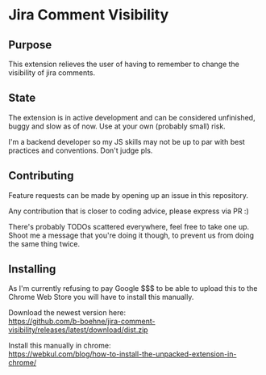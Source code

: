 # Jira Comment Visibility

## Purpose

This extension relieves the user of having to remember to change the visibility of jira comments.

## State

The extension is in active development and can be considered unfinished, buggy and slow as of now.
Use at your own (probably small) risk.

I'm a backend developer so my JS skills may not be up to par with best practices and conventions. Don't judge pls.

## Contributing

Feature requests can be made by opening up an issue in this repository.

Any contribution that is closer to coding advice, please express via PR :)

There's probably TODOs scattered everywhere, feel free to take one up.
Shoot me a message that you're doing it though, to prevent us from doing the same thing twice.

## Installing

As I'm currently refusing to pay Google $$$ to be able to upload this to the Chrome Web Store you will have to install this manually.

Download the newest version here:  
https://github.com/b-boehne/jira-comment-visibility/releases/latest/download/dist.zip

Install this manually in chrome:  
https://webkul.com/blog/how-to-install-the-unpacked-extension-in-chrome/
